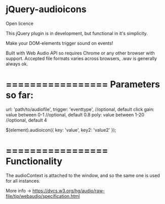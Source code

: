 jQuery-audioicons
=================
Open licence

This jQuery plugin is in development, but functional in it's simplicity.

Make your DOM-elements trigger sound on events!

Built with Web Audio API so requires Chrome or any other browser with support.
Accepted file formats varies across browsers, .wav is generally always ok.

=================
Parameters so far:
=================

url: 'path/to/audiofile',
trigger: 'eventtype', //optional, default click
gain: value between 0-1 //optional, default 0.8
poly: value between 1-20 //optional, default 4

$(element).audioicon({
	  key: 'value',
	  key2: 'value2'
});

=================
Functionality
=================

The audioContext is attached to the window, and so the same one is used for all instances.

More info -> https://dvcs.w3.org/hg/audio/raw-file/tip/webaudio/specification.html
